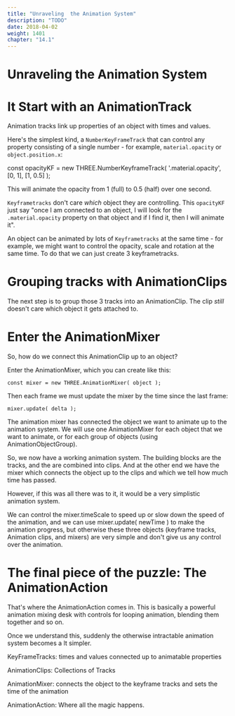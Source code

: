```yaml
---
title: "Unraveling  the Animation System"
description: "TODO"
date: 2018-04-02
weight: 1401
chapter: "14.1"
---
```


# Unraveling  the Animation System



# It Start with an AnimationTrack

Animation tracks link up properties of an object with times and values.

Here's the simplest kind, a `NumberKeyFrameTrack` that can control any property consisting of a single number - for example, `material.opacity` or `object.position.x`:

const opacityKF = new THREE.NumberKeyframeTrack( '.material.opacity',
[0, 1],
[1, 0.5]
);

This will animate the opacity from 1 (full) to 0.5 (half) over one second.

`Keyframetracks` don't care _which_ object they are controlling. This `opacityKF` just say "once I am connected to an object, I will look for the `.material.opacity` property on that object and if I find it, then I will animate it".

An object can be animated by lots of `Keyframetracks` at the same time - for example, we might want to control the opacity, scale and rotation at the same time. To do that we can just create 3 keyframetracks.

# Grouping tracks with AnimationClips

The next step is to group those 3 tracks into an AnimationClip. The clip _still_ doesn't care which object it gets attached to.

# Enter the AnimationMixer

So, how do we connect this AnimationClip up to an object?

Enter the AnimationMixer, which you can create like this:

`const mixer = new THREE.AnimationMixer( object );`

Then each frame we must update the mixer by the time since the last frame:

`mixer.update( delta );`

The animation mixer has connected the object we want to animate up to the animation system. We will use one AnimationMixer for each object that we want to animate, or for each group of objects (using AnimationObjectGroup).

So, we now have a working animation system. The building blocks are the tracks, and the are combined into clips. And at the other end we have the mixer which connects the object up to the clips and which we tell how much time has passed.

However, if this was all there was to it, it would be a very simplistic animation system.

We can control the mixer.timeScale to speed up or slow down the speed of the animation, and we can use mixer.update( newTime ) to make the animation progress, but otherwise these three objects (keyframe tracks, Animation clips, and mixers) are very simple and don't give us any control over the animation.

# The final piece of the puzzle: The AnimationAction

That's where the AnimationAction comes in. This is basically a powerful animation mixing desk with controls for looping animation, blending them together and so on.


Once we understand this, suddenly the otherwise intractable animation system becomes a lt simpler.

KeyFrameTracks: times and values connected up to animatable properties

AnimationClips: Collections of Tracks

AnimationMixer: connects the object to the keyframe tracks and sets the time of the animation

AnimationAction: Where all the magic happens.